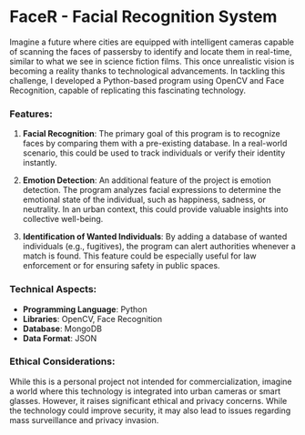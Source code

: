 # FaceR - Facial Recognition System

Imagine a future where cities are equipped with intelligent cameras capable of scanning the faces of passersby to identify and locate them in real-time, similar to what we see in science fiction films. This once unrealistic vision is becoming a reality thanks to technological advancements. In tackling this challenge, I developed a Python-based program using OpenCV and Face Recognition, capable of replicating this fascinating technology.

### Features:
1. **Facial Recognition**: The primary goal of this program is to recognize faces by comparing them with a pre-existing database. In a real-world scenario, this could be used to track individuals or verify their identity instantly.
   
2. **Emotion Detection**: An additional feature of the project is emotion detection. The program analyzes facial expressions to determine the emotional state of the individual, such as happiness, sadness, or neutrality. In an urban context, this could provide valuable insights into collective well-being.

3. **Identification of Wanted Individuals**: By adding a database of wanted individuals (e.g., fugitives), the program can alert authorities whenever a match is found. This feature could be especially useful for law enforcement or for ensuring safety in public spaces.

### Technical Aspects:
- **Programming Language**: Python
- **Libraries**: OpenCV, Face Recognition
- **Database**: MongoDB
- **Data Format**: JSON

### Ethical Considerations:
While this is a personal project not intended for commercialization, imagine a world where this technology is integrated into urban cameras or smart glasses. However, it raises significant ethical and privacy concerns. While the technology could improve security, it may also lead to issues regarding mass surveillance and privacy invasion.
